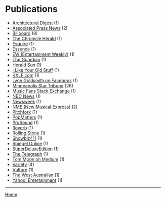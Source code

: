 # Publications

  * [Architectural Digest](./architectural-digest/) (1)
  * [Associated Press News](./associated-press-news/) (2)
  * [Billboard](./billboard/) (8)
  * [The Chronicle Herald](./the-chronicle-herald/) (1)
  * [Esquire](./esquire/) (1)
  * [Essence](./essence/) (1)
  * [EW (Entertainment Weekly)](./ew-entertainment-weekly/) (1)
  * [The Guardian](./the-guardian/) (1)
  * [Herald Sun](./herald-sun/) (1)
  * [I Like Your Old Stuff](./i-like-your-old-stuff/) (1)
  * [KXLF.com](./kxlf-com/) (1)
  * [Lynn Goldsmith on Facebook](./lynn-goldsmith-on-facebook/) (1)
  * [Minneapolis Star Tribune](./minneapolis-star-tribune/) (26)
  * [Music Fans Stack Exchange](./music-fans-stack-exchange/) (1)
  * [NBC News](./nbc-news/) (1)
  * [Newsweek](./newsweek/) (1)
  * [NME (New Musical Express)](./nme-new-musical-express/) (2)
  * [Pitchfork](./pitchfork/) (1)
  * [PopMatters](./popmatters/) (1)
  * [ProSound](./prosound/) (1)
  * [Reverb](./reverb/) (1)
  * [Rolling Stone](./rolling-stone/) (1)
  * [Showbiz411](./showbiz411/) (1)
  * [Spiegel Online](./spiegel-online/) (1)
  * [SuperDeluxeEdition](./superdeluxeedition/) (1)
  * [The Telegraph](./the-telegraph/) (1)
  * [Tom Moon on Medium](./tom-moon-on-medium/) (1)
  * [Variety](./variety/) (4)
  * [Vulture](./vulture/) (1)
  * [The West Australian](./the-west-australian/) (1)
  * [Yahoo! Entertainment](./yahoo-entertainment/) (1)

----

[Home](../)
